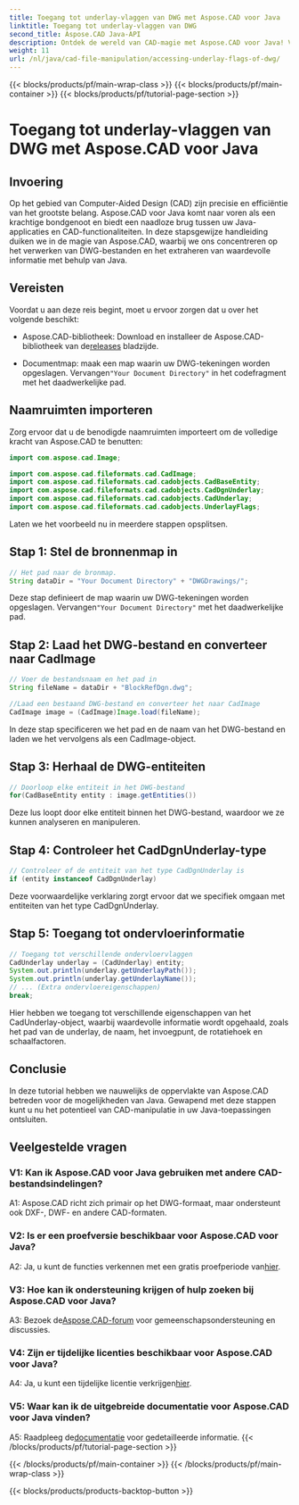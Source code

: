 ```yaml
---
title: Toegang tot underlay-vlaggen van DWG met Aspose.CAD voor Java
linktitle: Toegang tot underlay-vlaggen van DWG
second_title: Aspose.CAD Java-API
description: Ontdek de wereld van CAD-magie met Aspose.CAD voor Java! Verwerk moeiteloos DWG-bestanden in uw Java-applicaties.
weight: 11
url: /nl/java/cad-file-manipulation/accessing-underlay-flags-of-dwg/
---
```


{{< blocks/products/pf/main-wrap-class >}}
{{< blocks/products/pf/main-container >}}
{{< blocks/products/pf/tutorial-page-section >}}

# Toegang tot underlay-vlaggen van DWG met Aspose.CAD voor Java

## Invoering

Op het gebied van Computer-Aided Design (CAD) zijn precisie en efficiëntie van het grootste belang. Aspose.CAD voor Java komt naar voren als een krachtige bondgenoot en biedt een naadloze brug tussen uw Java-applicaties en CAD-functionaliteiten. In deze stapsgewijze handleiding duiken we in de magie van Aspose.CAD, waarbij we ons concentreren op het verwerken van DWG-bestanden en het extraheren van waardevolle informatie met behulp van Java.

## Vereisten

Voordat u aan deze reis begint, moet u ervoor zorgen dat u over het volgende beschikt:

-  Aspose.CAD-bibliotheek: Download en installeer de Aspose.CAD-bibliotheek van de[releases](https://releases.aspose.com/cad/java/) bladzijde.

-  Documentmap: maak een map waarin uw DWG-tekeningen worden opgeslagen. Vervangen`"Your Document Directory"` in het codefragment met het daadwerkelijke pad.

## Naamruimten importeren

Zorg ervoor dat u de benodigde naamruimten importeert om de volledige kracht van Aspose.CAD te benutten:

```java
import com.aspose.cad.Image;

import com.aspose.cad.fileformats.cad.CadImage;
import com.aspose.cad.fileformats.cad.cadobjects.CadBaseEntity;
import com.aspose.cad.fileformats.cad.cadobjects.CadDgnUnderlay;
import com.aspose.cad.fileformats.cad.cadobjects.CadUnderlay;
import com.aspose.cad.fileformats.cad.cadobjects.UnderlayFlags;
```

Laten we het voorbeeld nu in meerdere stappen opsplitsen.

## Stap 1: Stel de bronnenmap in

```java
// Het pad naar de bronmap.
String dataDir = "Your Document Directory" + "DWGDrawings/";
```

 Deze stap definieert de map waarin uw DWG-tekeningen worden opgeslagen. Vervangen`"Your Document Directory"` met het daadwerkelijke pad.

## Stap 2: Laad het DWG-bestand en converteer naar CadImage

```java
// Voer de bestandsnaam en het pad in
String fileName = dataDir + "BlockRefDgn.dwg";

//Laad een bestaand DWG-bestand en converteer het naar CadImage
CadImage image = (CadImage)Image.load(fileName);
```

In deze stap specificeren we het pad en de naam van het DWG-bestand en laden we het vervolgens als een CadImage-object.

## Stap 3: Herhaal de DWG-entiteiten

```java
// Doorloop elke entiteit in het DWG-bestand
for(CadBaseEntity entity : image.getEntities())
```

Deze lus loopt door elke entiteit binnen het DWG-bestand, waardoor we ze kunnen analyseren en manipuleren.

## Stap 4: Controleer het CadDgnUnderlay-type

```java
// Controleer of de entiteit van het type CadDgnUnderlay is
if (entity instanceof CadDgnUnderlay)
```

Deze voorwaardelijke verklaring zorgt ervoor dat we specifiek omgaan met entiteiten van het type CadDgnUnderlay.

## Stap 5: Toegang tot ondervloerinformatie

```java
// Toegang tot verschillende ondervloervlaggen
CadUnderlay underlay = (CadUnderlay) entity;
System.out.println(underlay.getUnderlayPath());
System.out.println(underlay.getUnderlayName());
// ... (Extra ondervloereigenschappen)
break;
```

Hier hebben we toegang tot verschillende eigenschappen van het CadUnderlay-object, waarbij waardevolle informatie wordt opgehaald, zoals het pad van de underlay, de naam, het invoegpunt, de rotatiehoek en schaalfactoren.

## Conclusie

In deze tutorial hebben we nauwelijks de oppervlakte van Aspose.CAD betreden voor de mogelijkheden van Java. Gewapend met deze stappen kunt u nu het potentieel van CAD-manipulatie in uw Java-toepassingen ontsluiten.

## Veelgestelde vragen

### V1: Kan ik Aspose.CAD voor Java gebruiken met andere CAD-bestandsindelingen?

A1: Aspose.CAD richt zich primair op het DWG-formaat, maar ondersteunt ook DXF-, DWF- en andere CAD-formaten.

### V2: Is er een proefversie beschikbaar voor Aspose.CAD voor Java?

 A2: Ja, u kunt de functies verkennen met een gratis proefperiode van[hier](https://releases.aspose.com/).

### V3: Hoe kan ik ondersteuning krijgen of hulp zoeken bij Aspose.CAD voor Java?

 A3: Bezoek de[Aspose.CAD-forum](https://forum.aspose.com/c/cad/19) voor gemeenschapsondersteuning en discussies.

### V4: Zijn er tijdelijke licenties beschikbaar voor Aspose.CAD voor Java?

 A4: Ja, u kunt een tijdelijke licentie verkrijgen[hier](https://purchase.aspose.com/temporary-license/).

### V5: Waar kan ik de uitgebreide documentatie voor Aspose.CAD voor Java vinden?

 A5: Raadpleeg de[documentatie](https://reference.aspose.com/cad/java/) voor gedetailleerde informatie.
{{< /blocks/products/pf/tutorial-page-section >}}

{{< /blocks/products/pf/main-container >}}
{{< /blocks/products/pf/main-wrap-class >}}

{{< blocks/products/products-backtop-button >}}

